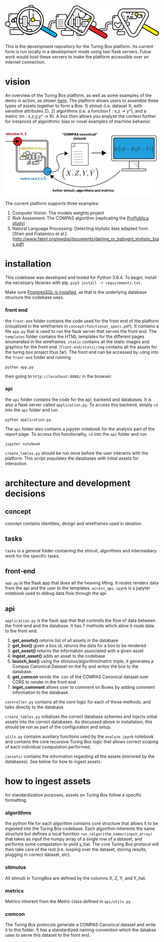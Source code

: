 ![alt text](https://github.com/mitmedialab/turingbox/blob/master/front-end/static/img/examineImage.png "Logo Title Text 1")

This is the development repository for the Turing Box platform. Its current form is run locally in a development mode using two flask servers. Futue work would host these servers to make the platform accessible over an internet connection.

# vision
An overview of the Turing Box platform, as well as some examples of the demo in action, as shown [here](https://docs.google.com/presentation/d/1As4fFC1Z7RgT94dumT4iCsqcmibJD2voyk3aif7odWs/edit?usp=sharing). The platform allows users to assemble three types of assets together to form a Box: 1) stimuli (i.e. dataset X, with sensitive attributes Z), 2) algorithms (i.e. a function f : x,z -> y^), and a metric (m : x,z,y,y^ -> R). A box then allows you analyze the context further for instances of algorithmic bias or novel examples of machine behavior. 

![alt text](https://github.com/mitmedialab/turingbox/blob/master/concept/data_flow.png "Logo Title Text 1")

The current platform supports three examples:
1. Computer Vision: The models weights project
2. Risk Assesment: The COMPAS algorithm (replicating the [ProPublica study](https://www.propublica.org/article/machine-bias-risk-assessments-in-criminal-sentencing))
3. Natural Language Processing: Detecting stylistic bias adapted from [Shen and Fratamico et al.] (http://www.fatml.org/media/documents/darling_or_babygirl_stylistic_bias.pdf)

# installation
This codebase was developed and tested for Python 3.6.4. To begin, install the necessary libraries with pip, ```pip3 install -r requirements.txt```.

Make sure [PostgresSQL is installed](https://www.postgresql.org/download/macosx/), as that is the underlying database structure the codebase uses.

### front end
the `front-end` folder contains the code used for the front end of the platform (visualized in the wireframes in `concept/functional_specs.pdf`). It contains a file `app.py` that is used to run the flask server that serves the front end. 
The `templates` folder contains the HTML templates for the different pages enumerated in the wireframes. `static` contains all the static images and graphics for the front end. (`front-end/static/img` contains all the assets for the turing box project thus far). The front end can be accessed by `cd`ing into the `front-end` folder and running

```python app.py```

then going to `http://localhost:8888/` in the browser.

### api
the `api` folder contains the code for the api, backend and databases. It is also a flask server called `application.py`. To access this backend, simply `cd` into the `api` folder and run

```python application.py```

The `api` folder also contains a jupyter notebook for the analysis part of the report page. To access this functionality,  `cd` into the `api` folder and run

```jupyter notebook```

`create_tables.py` should be run once before the user interacts with the platform. This script populates the databases with initial assets for interaction.

# architecture and development decisions
## concept
concept contains identities, design and wireframes used in ideation. 
## tasks
`tasks` is a general folder containing the stimuli, algorithms and intermediary work for the specific tasks.

## front-end
`app.py` is the flask app that does all the heaving lifting. It routes renders data from the api and the user to the templates. `access_api.ipynb` is a jupyter notebook used to debug data flow through the api. 

## api
`application.py` is the flask app that that controlls the flow of data between the front-end and the database. It has 7 methods which allow it route data to the front end:
1. **get_assets()** returns list of all assets in the database
2. **get_box()** given a box id, returns the data for a box to be rendered
3. **get_asset()** returns the information associated with a given asset
4. **ingest_asset()** adds an asset to the codebase
5. **launch_box()** using the stimulus/algorithm/metric triple, it generates a Compas Canonical Dataset on the fly and writes the box to the database.
6. **get_comcon** sends the .csv of the COMPAS Canonical dataset over CORS to render in the front end
7. **inget_comment** allows user to comment on Boxes by adding comment information to the database. 

`controller.py` contains all the core logic for each of these methods, and talks directly to the database. 

`create_tables.py` initializes the correct database schemes and injects initial assets into the correct databases. As discussed above in installation, this should be run as part of the configuration and setup. 

`utils.py` contains auxiliary functions used by the `analyze.ipynb` notebook and contains the core recursive Turing Box logic that allows correct scoping of each individual computation performed. 

`/assets/` contains the information regarding all the assets (mirrored by the databases). See below for how to ingest assets. 

# how to ingest assets
for standardization purposes, assets on Turing Box follow a specific formatting. 

### algorithms 
the python file for each algorithm contains core structure that allows it to be ingested into the Turing Box codebase. Each algorithm inherents the same structure but defines a local function `run_<algorithm_name>(input_array)` that takes as input the numpy array of a single row of a dataset, and performs some computation to yeild y_hat. The core Turing Box protocol will then take care of the rest (i.e. looping over the dataset, storing results, plugging in correct dataset, etc).

### stimulus
All stimulii in TuringBox are defined by the columns X, Z, Y, and Y_hat. 

### metrics
Metrics inherent from the Metric class defined in `api/utils.py`

### comcon 
The Turing Box protocols generate a COMPAS Canonical dataset and write it to this folder. It has a standardized naming convention which the databse uses to serve this dataset to the front end. 

